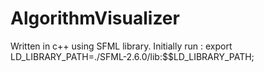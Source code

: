 # AlgorithmVisualizer
Written in c++ using SFML library.
Initially run : export LD_LIBRARY_PATH=./SFML-2.6.0/lib:$$LD_LIBRARY_PATH;